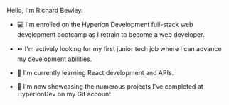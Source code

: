 Hello, I'm Richard Bewley. 


* :computer: I'm enrolled on the Hyperion Development full-stack web development bootcamp as I retrain to become a web developer. 


* :fast_forward: I'm actively looking for my first junior tech job where I can advance my development abilities. 


* :seedling: I'm currently learning React development and APIs. 


* :file_folder: I'm now showcasing the numerous projects I've completed at HyperionDev on my Git account.
